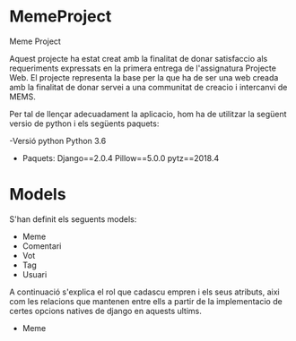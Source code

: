 # MemeProject
Meme Project

Aquest projecte ha estat creat amb la finalitat de donar satisfaccio als requeriments expressats en la primera entrega de l'assignatura Projecte Web. El projecte representa la base per la que ha de ser una web creada amb la finalitat de donar servei a una communitat de creacio i intercanvi de MEMS.

Per tal de llençar adecuadament la aplicacio, hom ha de utilitzar la següent versio de python i els següents paquets:


-Versió python 
Python 3.6

- Paquets:
Django==2.0.4
Pillow==5.0.0
pytz==2018.4


# Models

S'han definit els seguents models:

- Meme
- Comentari
- Vot
- Tag
- Usuari

A continuació s'explica el rol que cadascu empren i els seus atributs, aixi com les relacions que mantenen entre ells a partir de la implementacio de certes opcions natives de django en aquests ultims. 

- Meme
